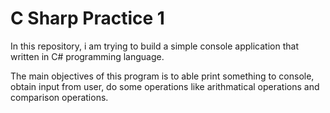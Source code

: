 # C Sharp Practice 1

In this repository, i am trying to build a simple console application that written in C# programming language.

The main objectives of this program is to able print something to console, obtain input from user, do some operations like arithmatical operations and comparison operations.
